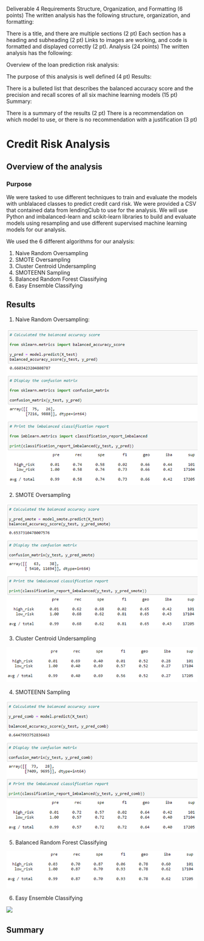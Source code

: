 Deliverable 4 Requirements
Structure, Organization, and Formatting (6 points)
The written analysis has the following structure, organization, and formatting:

There is a title, and there are multiple sections (2 pt)
Each section has a heading and subheading (2 pt)
Links to images are working, and code is formatted and displayed correctly (2 pt).
Analysis (24 points)
The written analysis has the following:

Overview of the loan prediction risk analysis:

The purpose of this analysis is well defined (4 pt)
Results:

There is a bulleted list that describes the balanced accuracy score and the precision and recall scores of all six machine learning models (15 pt)
Summary:

There is a summary of the results (2 pt)
There is a recommendation on which model to use, or there is no recommendation with a justification (3 pt)







# Credit Risk Analysis

## Overview of the analysis

### Purpose

We were tasked to use different techniques to train and evaluate the models with unblalaced classes to predict credit card risk.  We were provided a CSV that contained data from lendingClub to use for the analysis.  We will use Python and imbalanced-learn and scikit-learn libraries to build and evaluate models using resampling and use different supervised machine learning models for our analysis.

We used the 6 different algorithms for our analysis:

1.  Naive Random Oversampling
2.  SMOTE Oversampling
3.  Cluster Centroid Undersampling
4.  SMOTEENN Sampling
5.  Balanced Random Forest Classifying
6.  Easy Ensemble Classifying


 

## Results

1. Naive Random Oversampling:

<img src="https://github.com/andralobo/Module17-Challenge/blob/main/Resources/NaticeRandomOversampling.png?raw=true" width="auto" height="auto">

2. SMOTE Oversampling

<img src="https://github.com/andralobo/Module17-Challenge/blob/main/Resources/Smote.png?raw=true" width="auto" height="auto">


3. Cluster Centroid Undersampling

<img src="https://github.com/andralobo/Module17-Challenge/blob/main/Resources/ClusterCentroidUndersampling.png?raw=true" width="auto" height="auto">

4. SMOTEENN Sampling

<img src="https://github.com/andralobo/Module17-Challenge/blob/main/Resources/Smoteenn.png?raw=true" width="auto" height="auto">


5. Balanced Random Forest Classifying

<img src="https://github.com/andralobo/Module17-Challenge/blob/main/Resources/BalancedRandomForestClassifying.png?raw=true" width="auto" height="auto">


6. Easy Ensemble Classifying

<img src="https://github.com/andralobo/Module17-Challenge/blob/main/Resources/ssifying.png?raw=true" width="auto" height="auto">


## Summary


